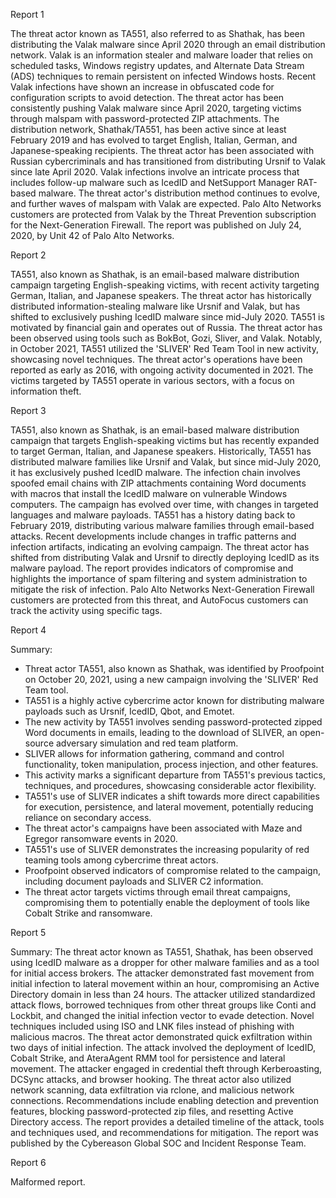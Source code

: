 
Report 1

The threat actor known as TA551, also referred to as Shathak, has been distributing the Valak malware since April 2020 through an email distribution network. Valak is an information stealer and malware loader that relies on scheduled tasks, Windows registry updates, and Alternate Data Stream (ADS) techniques to remain persistent on infected Windows hosts. Recent Valak infections have shown an increase in obfuscated code for configuration scripts to avoid detection. The threat actor has been consistently pushing Valak malware since April 2020, targeting victims through malspam with password-protected ZIP attachments. The distribution network, Shathak/TA551, has been active since at least February 2019 and has evolved to target English, Italian, German, and Japanese-speaking recipients. The threat actor has been associated with Russian cybercriminals and has transitioned from distributing Ursnif to Valak since late April 2020. Valak infections involve an intricate process that includes follow-up malware such as IcedID and NetSupport Manager RAT-based malware. The threat actor's distribution method continues to evolve, and further waves of malspam with Valak are expected. Palo Alto Networks customers are protected from Valak by the Threat Prevention subscription for the Next-Generation Firewall. The report was published on July 24, 2020, by Unit 42 of Palo Alto Networks.





Report 2

TA551, also known as Shathak, is an email-based malware distribution campaign targeting English-speaking victims, with recent activity targeting German, Italian, and Japanese speakers. The threat actor has historically distributed information-stealing malware like Ursnif and Valak, but has shifted to exclusively pushing IcedID malware since mid-July 2020. TA551 is motivated by financial gain and operates out of Russia. The threat actor has been observed using tools such as BokBot, Gozi, Sliver, and Valak. Notably, in October 2021, TA551 utilized the 'SLIVER' Red Team Tool in new activity, showcasing novel techniques. The threat actor's operations have been reported as early as 2016, with ongoing activity documented in 2021. The victims targeted by TA551 operate in various sectors, with a focus on information theft.





Report 3

TA551, also known as Shathak, is an email-based malware distribution campaign that targets English-speaking victims but has recently expanded to target German, Italian, and Japanese speakers. Historically, TA551 has distributed malware families like Ursnif and Valak, but since mid-July 2020, it has exclusively pushed IcedID malware. The infection chain involves spoofed email chains with ZIP attachments containing Word documents with macros that install the IcedID malware on vulnerable Windows computers. The campaign has evolved over time, with changes in targeted languages and malware payloads. TA551 has a history dating back to February 2019, distributing various malware families through email-based attacks. Recent developments include changes in traffic patterns and infection artifacts, indicating an evolving campaign. The threat actor has shifted from distributing Valak and Ursnif to directly deploying IcedID as its malware payload. The report provides indicators of compromise and highlights the importance of spam filtering and system administration to mitigate the risk of infection. Palo Alto Networks Next-Generation Firewall customers are protected from this threat, and AutoFocus customers can track the activity using specific tags.





Report 4

Summary:
- Threat actor TA551, also known as Shathak, was identified by Proofpoint on October 20, 2021, using a new campaign involving the 'SLIVER' Red Team tool.
- TA551 is a highly active cybercrime actor known for distributing malware payloads such as Ursnif, IcedID, Qbot, and Emotet.
- The new activity by TA551 involves sending password-protected zipped Word documents in emails, leading to the download of SLIVER, an open-source adversary simulation and red team platform.
- SLIVER allows for information gathering, command and control functionality, token manipulation, process injection, and other features.
- This activity marks a significant departure from TA551's previous tactics, techniques, and procedures, showcasing considerable actor flexibility.
- TA551's use of SLIVER indicates a shift towards more direct capabilities for execution, persistence, and lateral movement, potentially reducing reliance on secondary access.
- The threat actor's campaigns have been associated with Maze and Egregor ransomware events in 2020.
- TA551's use of SLIVER demonstrates the increasing popularity of red teaming tools among cybercrime threat actors.
- Proofpoint observed indicators of compromise related to the campaign, including document payloads and SLIVER C2 information.
- The threat actor targets victims through email threat campaigns, compromising them to potentially enable the deployment of tools like Cobalt Strike and ransomware.





Report 5

Summary:
The threat actor known as TA551, Shathak, has been observed using IcedID malware as a dropper for other malware families and as a tool for initial access brokers. The attacker demonstrated fast movement from initial infection to lateral movement within an hour, compromising an Active Directory domain in less than 24 hours. The attacker utilized standardized attack flows, borrowed techniques from other threat groups like Conti and Lockbit, and changed the initial infection vector to evade detection. Novel techniques included using ISO and LNK files instead of phishing with malicious macros. The threat actor demonstrated quick exfiltration within two days of initial infection. The attack involved the deployment of IcedID, Cobalt Strike, and AteraAgent RMM tool for persistence and lateral movement. The attacker engaged in credential theft through Kerberoasting, DCSync attacks, and browser hooking. The threat actor also utilized network scanning, data exfiltration via rclone, and malicious network connections. Recommendations include enabling detection and prevention features, blocking password-protected zip files, and resetting Active Directory access. The report provides a detailed timeline of the attack, tools and techniques used, and recommendations for mitigation. The report was published by the Cybereason Global SOC and Incident Response Team.





Report 6

Malformed report.


